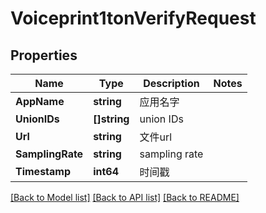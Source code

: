 # Voiceprint1tonVerifyRequest

## Properties
Name | Type | Description | Notes
------------ | ------------- | ------------- | -------------
**AppName** | **string** | 应用名字 | 
**UnionIDs** | **[]string** | union IDs | 
**Url** | **string** | 文件url | 
**SamplingRate** | **string** | sampling rate | 
**Timestamp** | **int64** | 时间戳 | 

[[Back to Model list]](../README.md#documentation-for-models) [[Back to API list]](../README.md#documentation-for-api-endpoints) [[Back to README]](../README.md)


